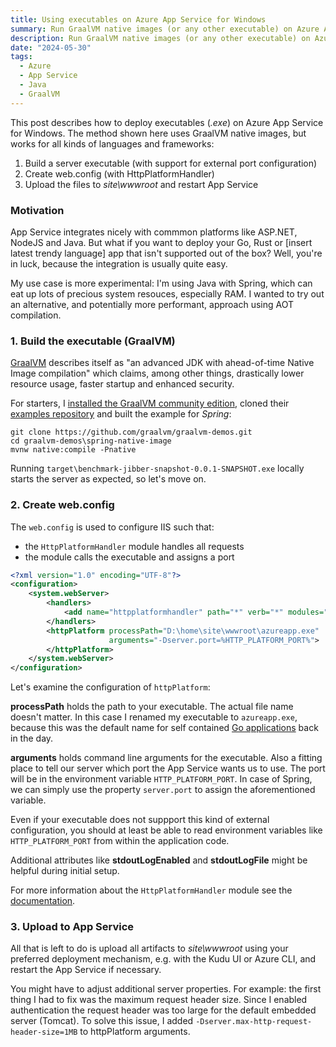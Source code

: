 ```yaml
---
title: Using executables on Azure App Service for Windows
summary: Run GraalVM native images (or any other executable) on Azure App Service
description: Run GraalVM native images (or any other executable) on Azure App Service
date: "2024-05-30"
tags:
  - Azure
  - App Service
  - Java
  - GraalVM
---
```


This post describes how to deploy executables (*.exe*) on Azure App Service for Windows. The method shown here uses GraalVM native images, but works for all kinds of languages and frameworks:
1. Build a server executable (with support for external port configuration)
2. Create web.config (with HttpPlatformHandler)
3. Upload the files to *site\wwwroot* and restart App Service

### Motivation

App Service integrates nicely with commmon platforms like ASP.NET, NodeJS and Java. But what if you want to deploy your Go, Rust or [insert latest trendy language] app that isn't supported out of the box? Well, you're in luck, because the integration is usually quite easy.

My use case is more experimental: I'm using Java with Spring, which can eat up lots of precious system resouces, especially RAM. I wanted to try out an alternative, and potentially more performant, approach using AOT compilation.

### 1. Build the executable (GraalVM)


[GraalVM](https://www.graalvm.org/) describes itself as "an advanced JDK with ahead-of-time Native Image compilation" which claims, among other things, drastically lower resource usage, faster startup and enhanced security.

For starters, I [installed the GraalVM community edition](https://www.graalvm.org/latest/docs/getting-started/windows/), cloned their [examples repository](https://github.com/graalvm/graalvm-demos) and built the example for *Spring*:  
```
git clone https://github.com/graalvm/graalvm-demos.git
cd graalvm-demos\spring-native-image
mvnw native:compile -Pnative
```
Running `target\benchmark-jibber-snapshot-0.0.1-SNAPSHOT.exe` locally starts the server as expected, so let's move on. 

### 2. Create web.config

The `web.config` is used to configure IIS such that:
- the `HttpPlatformHandler` module handles all requests
- the module calls the executable and assigns a port

```xml
<?xml version="1.0" encoding="UTF-8"?>
<configuration>
    <system.webServer>
        <handlers>
            <add name="httpplatformhandler" path="*" verb="*" modules="httpPlatformHandler" resourceType="Unspecified" />
        </handlers>
        <httpPlatform processPath="D:\home\site\wwwroot\azureapp.exe" 
                      arguments="-Dserver.port=%HTTP_PLATFORM_PORT%">
        </httpPlatform>
    </system.webServer>
</configuration>
```

Let's examine the configuration of `httpPlatform`:

**processPath** holds the path to your executable. The actual file name doesn't matter. In this case I renamed my executable to `azureapp.exe`, because this was the default name for self contained [Go applications](https://azure.microsoft.com/de-de/blog/running-go-applications-on-azure-app-service/) back in the day.

**arguments** holds command line arguments for the executable. Also a fitting place to tell our server which port the App Service wants us to use. The port will be in the environment variable `HTTP_PLATFORM_PORT`. In case of Spring, we can simply use the property `server.port` to assign the aforementioned variable. 

Even if your executable does not suppport this kind of external configuration, you should at least be able to read environment variables like `HTTP_PLATFORM_PORT` from within the application code.

Additional attributes like **stdoutLogEnabled** and **stdoutLogFile** might be helpful during initial setup.

For more information about the `HttpPlatformHandler` module see the  [documentation](https://learn.microsoft.com/en-us/iis/extensions/httpplatformhandler/httpplatformhandler-configuration-reference).

### 3. Upload to App Service

All that is left to do is upload all artifacts to *site\wwwroot* using your preferred deployment mechanism, e.g. with the Kudu UI or Azure CLI, and restart the App Service if necessary. 

You might have to adjust additional server properties. For example:
the first thing I had to fix was the maximum request header size. Since I enabled authentication the request header was too large for the default embedded server (Tomcat). To solve this issue, I added `-Dserver.max-http-request-header-size=1MB` to httpPlatform arguments.
